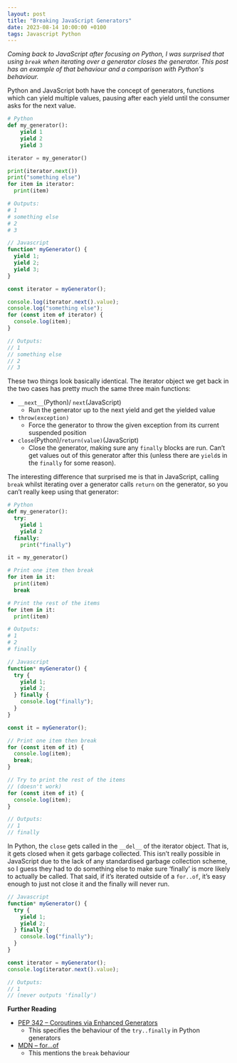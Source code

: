 ```yaml
---
layout: post
title: "Breaking JavaScript Generators"
date: 2023-08-14 10:00:00 +0100
tags: Javascript Python
---
```


_Coming back to JavaScript after focusing on Python, I was surprised that using `break` when iterating over a generator closes the generator. This post has an example of that behaviour and a comparison with Python's behaviour._

Python and JavaScript both have the concept of generators, functions which can yield multiple values, pausing after each yield until the consumer asks for the next value.

```python
# Python
def my_generator():
	yield 1
	yield 2
	yield 3

iterator = my_generator()

print(iterator.next())
print("something else")
for item in iterator:
  print(item)

# Outputs:
# 1
# something else
# 2
# 3
```

```js
// Javascript
function* myGenerator() {
  yield 1;
  yield 2;
  yield 3;
}

const iterator = myGenerator();

console.log(iterator.next().value);
console.log("something else");
for (const item of iterator) {
  console.log(item);
}

// Outputs:
// 1
// something else
// 2
// 3
```

These two things look basically identical. The iterator object we get back in the two cases has pretty much the same three main functions:

- `__next__`(Python)/ `next`(JavaScript)
  - Run the generator up to the next yield and get the yielded value
- `throw(exception)`
  - Force the generator to throw the given exception from its current suspended position
- `close`(Python)/`return(value)`(JavaScript)
  - Close the generator, making sure any `finally` blocks are run. Can’t get values out of this generator after this (unless there are `yield`s in the `finally` for some reason).

The interesting difference that surprised me is that in JavaScript, calling `break` whilst iterating over a generator calls `return` on the generator, so you can’t really keep using that generator:

```python
# Python
def my_generator():
  try:
    yield 1
    yield 2
  finally:
    print("finally")

it = my_generator()

# Print one item then break
for item in it:
  print(item)
  break

# Print the rest of the items
for item in it:
  print(item)

# Outputs:
# 1
# 2
# finally
```

```js
// Javascript
function* myGenerator() {
  try {
    yield 1;
    yield 2;
  } finally {
    console.log("finally");
  }
}

const it = myGenerator();

// Print one item then break
for (const item of it) {
  console.log(item);
  break;
}

// Try to print the rest of the items
// (doesn't work)
for (const item of it) {
  console.log(item);
}

// Outputs:
// 1
// finally
```

In Python, the `close` gets called in the `__del__` of the iterator object. That is, it gets closed when it gets garbage collected. This isn’t really possible in JavaScript due to the lack of any standardised garbage collection scheme, so I guess they had to do something else to make sure ‘finally’ is more likely to actually be called. That said, if it’s iterated outside of a `for..of`, it’s easy enough to just not close it and the finally will never run.

```js
// Javascript
function* myGenerator() {
  try {
    yield 1;
    yield 2;
  } finally {
    console.log("finally");
  }
}

const iterator = myGenerator();
console.log(iterator.next().value);

// Outputs:
// 1
// (never outputs 'finally')
```

**Further Reading**

- [PEP 342 – Coroutines via Enhanced Generators](https://peps.python.org/pep-0342/#specification-summary)
  - This specifies the behaviour of the `try..finally` in Python generators
- [MDN – for...of](<https://developer.mozilla.org/en-US/docs/Web/JavaScript/Reference/Statements/for...of#description:~:text=If%20the%20for...of%20loop%20exited%20early%20(e.g.%20a%20break%20statement%20is%20encountered%20or%20an%20error%20is%20thrown)%2C%20the%20return()%20method%20of%20the%20iterator%20is%20called%20to%20perform%20any%20cleanup>)
  - This mentions the `break` behaviour
